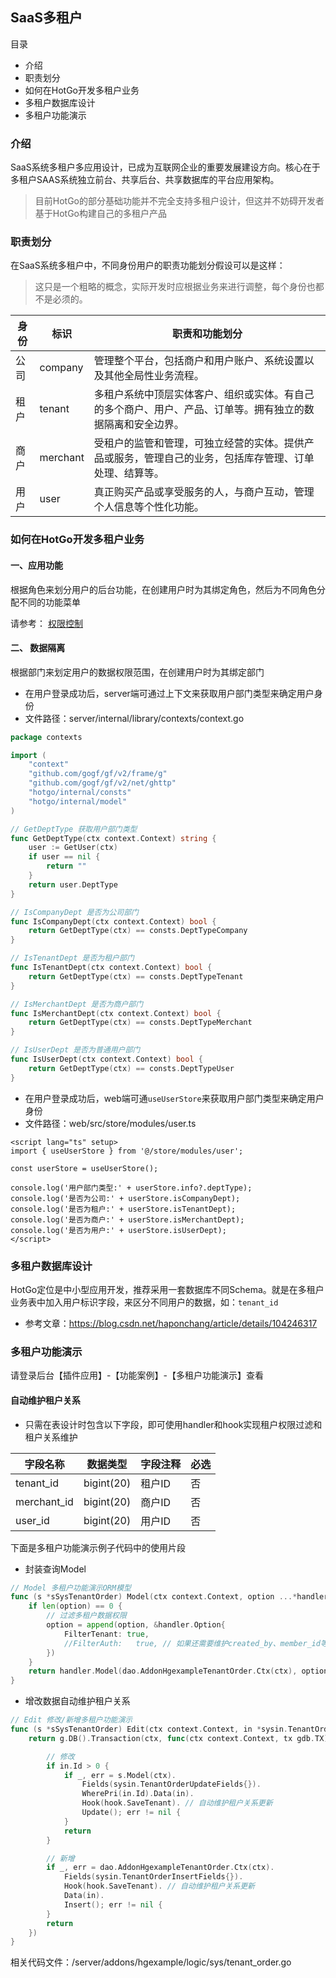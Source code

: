 ## SaaS多租户


目录

- 介绍
- 职责划分
- 如何在HotGo开发多租户业务
- 多租户数据库设计
- 多租户功能演示

### 介绍

SaaS系统多租户多应用设计，已成为互联网企业的重要发展建设方向。核心在于多租户SAAS系统独立前台、共享后台、共享数据库的平台应用架构。

> 目前HotGo的部分基础功能并不完全支持多租户设计，但这并不妨碍开发者基于HotGo构建自己的多租户产品


### 职责划分

在SaaS系统多租户中，不同身份用户的职责功能划分假设可以是这样：

> 这只是一个粗略的概念，实际开发时应根据业务来进行调整，每个身份也都不是必须的。

| 身份        | 标识       | 职责和功能划分                                               |
|-----------------|----------|-------------------------------------------------------|
| 公司| company  | 管理整个平台，包括商户和用户账户、系统设置以及其他全局性业务流程。                     |
| 租户          | tenant   | 多租户系统中顶层实体客户、组织或实体。有自己的多个商户、用户、产品、订单等。拥有独立的数据隔离和安全边界。 |
| 商户          | merchant | 受租户的监管和管理，可独立经营的实体。提供产品或服务，管理自己的业务，包括库存管理、订单处理、结算等。          |
| 用户          | user     | 真正购买产品或享受服务的人，与商户互动，管理个人信息等个性化功能。                     |


### 如何在HotGo开发多租户业务
#### 一、应用功能

根据角色来划分用户的后台功能，在创建用户时为其绑定角色，然后为不同角色分配不同的功能菜单

请参考： [权限控制](sys-auth.md)


#### 二、 数据隔离

根据部门来划定用户的数据权限范围，在创建用户时为其绑定部门

- 在用户登录成功后，server端可通过上下文来获取用户部门类型来确定用户身份
- 文件路径：server/internal/library/contexts/context.go

```go
package contexts

import (
	"context"
	"github.com/gogf/gf/v2/frame/g"
	"github.com/gogf/gf/v2/net/ghttp"
	"hotgo/internal/consts"
	"hotgo/internal/model"
)

// GetDeptType 获取用户部门类型
func GetDeptType(ctx context.Context) string {
	user := GetUser(ctx)
	if user == nil {
		return ""
	}
	return user.DeptType
}

// IsCompanyDept 是否为公司部门
func IsCompanyDept(ctx context.Context) bool {
	return GetDeptType(ctx) == consts.DeptTypeCompany
}

// IsTenantDept 是否为租户部门
func IsTenantDept(ctx context.Context) bool {
	return GetDeptType(ctx) == consts.DeptTypeTenant
}

// IsMerchantDept 是否为商户部门
func IsMerchantDept(ctx context.Context) bool {
	return GetDeptType(ctx) == consts.DeptTypeMerchant
}

// IsUserDept 是否为普通用户部门
func IsUserDept(ctx context.Context) bool {
	return GetDeptType(ctx) == consts.DeptTypeUser
}
```

- 在用户登录成功后，web端可通`useUserStore`来获取用户部门类型来确定用户身份
- 文件路径：web/src/store/modules/user.ts

```vue
<script lang="ts" setup>
import { useUserStore } from '@/store/modules/user';

const userStore = useUserStore();

console.log('用户部门类型:' + userStore.info?.deptType);
console.log('是否为公司:' + userStore.isCompanyDept);
console.log('是否为租户:' + userStore.isTenantDept);
console.log('是否为商户:' + userStore.isMerchantDept);
console.log('是否为用户:' + userStore.isUserDept);
</script>
```

### 多租户数据库设计

HotGo定位是中小型应用开发，推荐采用一套数据库不同Schema。就是在多租户业务表中加入用户标识字段，来区分不同用户的数据，如：`tenant_id`

- 参考文章：https://blog.csdn.net/haponchang/article/details/104246317


### 多租户功能演示

请登录后台【插件应用】-【功能案例】-【多租户功能演示】查看

#### 自动维护租户关系

- 只需在表设计时包含以下字段，即可使用handler和hook实现租户权限过滤和租户关系维护

| 字段名称 | 数据类型    | 字段注释 | 必选                                                  |
|------|----------|------|-----------------------------------------------------|
| tenant_id   | bigint(20)  | 租户ID | 否                                                   |
| merchant_id   | bigint(20)   | 商户ID | 否 |
| user_id   | bigint(20) | 用户ID | 否   |

下面是多租户功能演示例子代码中的使用片段

- 封装查询Model

```go
// Model 多租户功能演示ORM模型
func (s *sSysTenantOrder) Model(ctx context.Context, option ...*handler.Option) *gdb.Model {
	if len(option) == 0 {
		// 过滤多租户数据权限
		option = append(option, &handler.Option{
			FilterTenant: true,
			//FilterAuth:   true, // 如果还需要维护created_by、member_id等部门数据权限范围可放开注释
		})
	}
	return handler.Model(dao.AddonHgexampleTenantOrder.Ctx(ctx), option...)
}
```

- 增改数据自动维护租户关系
```go
// Edit 修改/新增多租户功能演示
func (s *sSysTenantOrder) Edit(ctx context.Context, in *sysin.TenantOrderEditInp) (err error) {
	return g.DB().Transaction(ctx, func(ctx context.Context, tx gdb.TX) (err error) {

		// 修改
		if in.Id > 0 {
			if _, err = s.Model(ctx).
				Fields(sysin.TenantOrderUpdateFields{}).
				WherePri(in.Id).Data(in).
				Hook(hook.SaveTenant). // 自动维护租户关系更新
				Update(); err != nil {
			}
			return
		}

		// 新增
		if _, err = dao.AddonHgexampleTenantOrder.Ctx(ctx).
			Fields(sysin.TenantOrderInsertFields{}).
			Hook(hook.SaveTenant). // 自动维护租户关系更新
			Data(in).
			Insert(); err != nil {
		}
		return
	})
}
```

相关代码文件：/server/addons/hgexample/logic/sys/tenant_order.go

